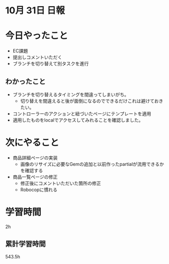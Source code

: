 #  10月 31日 日報

# 今日やったこと

* EC課題
* 提出しコメントいただく
* ブランチを切り替えて別タスクを進行

##  わかったこと

* ブランチを切り替えるタイミングを間違ってしまいがち。
  * 切り替えを間違えると後が面倒になるのでできるだけこれは避けておきたい。
* コントローラーのアクションと紐づいたページにテンプレートを適用
* 適用したものをlocalでアクセスしてみれることを確認しました。
# 次にやること

* 商品詳細ページの実装
  * 画像のリサイズに必要なGemの追加と以前作ったpartialが流用できるかを確認する
* 商品一覧ページの修正
  * 修正後にコメントいただいた箇所の修正
  * Robocopに慣れる
#  学習時間

2h

##  累計学習時間
543.5h

